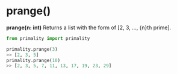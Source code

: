 # prange()

**prange(n: int)** Returns a list with the form of [2, 3, ..., {n}th prime].

```python
from primality import primality

primality.prange(3)
>> [2, 3, 5]
primality.prange(10)
>> [2, 3, 5, 7, 11, 13, 17, 19, 23, 29]
```